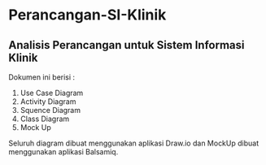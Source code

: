 # Perancangan-SI-Klinik
## Analisis Perancangan untuk Sistem Informasi Klinik 

Dokumen ini berisi :
1. Use Case Diagram
2. Activity Diagram
3. Squence Diagram
4. Class Diagram
5. Mock Up

Seluruh diagram dibuat menggunakan  aplikasi Draw.io dan MockUp dibuat menggunakan aplikasi Balsamiq.

